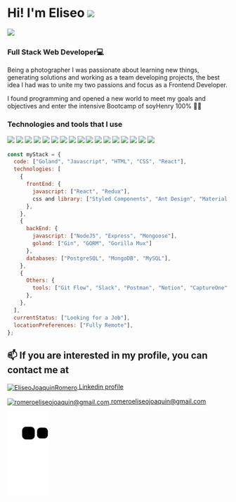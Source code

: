 
<h1>Hi! I'm Eliseo <img src="https://raw.githubusercontent.com/iampavangandhi/iampavangandhi/master/gifs/Hi.gif" width="40px"></h1>
<img src="https://readme-typing-svg.herokuapp.com?color=E6B5776697&lines=Welcome!+here+are+my+projects">

 ### Full Stack Web Developer💻


Being a photographer I was passionate about learning new things, generating solutions and working as a team developing projects, the best idea I had was to unite my two passions and focus as a Frontend
Developer.

I found programming and opened a new world to meet my goals and objectives and enter the intensive Bootcamp of soyHenry 100% 🚀🚀

### Technologies and tools that I use
<a href="https://reactjs.org/" target="_blank"><img src="https://img.icons8.com/color/48/000000/react-native.png"/></a>
<a href="https://www.javascript.com/" target="_blank"><img src="https://img.icons8.com/color/48/000000/javascript.png"/></a>
<a href="https://www.w3schools.com/css/" target="_blank"><img src="https://img.icons8.com/color/48/000000/css3.png"/></a>
<a href="https://www.w3schools.com/html/" target="_blank"><img src="https://img.icons8.com/color/48/000000/html-5.png"/></a>
<a href="https://redux.js.org/" target="_blank"><img src="https://img.icons8.com/color/48/000000/redux.png"/></a>
<a href="https://nodejs.org/" target="_blank"><img src="https://img.icons8.com/color/48/000000/nodejs.png"/></a>
<a href="https://expressjs.com/" target="_blank"><img src="https://img.icons8.com/color/48/000000/express.png"/></a>
<a href="https://sequelize.org/" target="_blank"><img width="40px" src="https://s2.qwant.com/thumbr/0x380/f/1/def6e5a6cedacd5856251aeaef7e52119bf19a4f70ada987080f4a3db8e074/sequelize-logo-png-transparent.png?u=https%3A%2F%2Fcdn.freebiesupply.com%2Flogos%2Flarge%2F2x%2Fsequelize-logo-png-transparent.png&q=0&b=1&p=0&a=0"/></a>
<a href="https://www.postgresql.org/" target="_blank"><img src="https://img.icons8.com/color/48/000000/postgresql.png"/></a>
<a href="https://getbootstrap.com/" target="_blank"><img src="https://img.icons8.com/color/48/000000/bootstrap.png"/></a>
<a href="https://www.mongodb.com/" target="_blank"><img src="https://img.icons8.com/color/48/000000/mongodb.png"/></a>
<a href="https://www.figma.com/" target="_blank"><img src="https://img.icons8.com/color/48/000000/npm.png"/></a>
<a href="https://www.adobe.com/la/products/photoshop-lightroom.html" target="_blank"><img src="https://img.icons8.com/color/48/000000/adobe-lightroom.png"/></a>
<a href="https://www.figma.com/" target="_blank"><img src="https://img.icons8.com/color/48/000000/figma.png"/></a>
<a href="https://trello.com/" target="_blank"><img src="https://img.icons8.com/color/48/000000/trello.png"/></a>
<a href="https://github.com/" target="_blank"><img src="https://img.icons8.com/color/48/000000/github.png"/></a>
<a href="https://slack.com/" target="_blank"><img src="https://img.icons8.com/color/48/000000/slack.png"/></a>

```javascript
const myStack = {
  code: ["Goland", "Javascript", "HTML", "CSS", "React"],
  technologies: [
    {
      frontEnd: {
        javascript: ["React", "Redux"],
        css and library: ["Styled Components", "Ant Design", "Material UI", "CSS Modules", "SASS", "Bootstrap"],
      },
    },
    {
      backEnd: {
        javascript: ["NodeJS", "Express", "Mongoose"],
        goland: ["Gin", "GORM", "Gorilla Mux"]
      },
      databases: ["PostgreSQL", "MongoDB", "MySQL"],
    },
    {
      Others: {
        tools: ["Git Flow", "Slack", "Postman", "Notion", "CaptureOne", "Adobe LR", "Final Cut Pro", "Figma"],
      },
    },
  ],
  currentStatus: ["Looking for a Job"],
  locationPreferences: ["Fully Remote"],
};
```
## 📫 If you are interested in my profile, you can contact me at

<p align="left">
<a href="https://www.linkedin.com/in/eliseo-joaquin-romero-developer/" target="_blank"><img align="center" src="https://www.vectorlogo.zone/logos/linkedin/linkedin-icon.svg" alt="EliseoJoaquinRomero" height="30" width="auto" /> Linkedin profile</a>
</p>
<p align="left">
<a href="mailto:romeroeliseojoaquin@gmail.com" target="_blank"><img align="center" src="https://www.vectorlogo.zone/logos/gmail/gmail-icon.svg" alt="romeroeliseojoaquin@gmail.com" height="30" width="auto" /> romeroeliseojoaquin@gmail.com</a>
</p>

<!-- <p align="left">
<a href="https://porfolioeliseo.vercel.app/" target="_blank"><img align="center" src="https://www.binarymarvels.com/pics/toggleBtn/portfolio.png" alt="Portfolio" height="30" width="auto" /> https://porfolioeliseo.vercel.app/</a>
</p> -->


<!---
EliseoRom/EliseoRom is a ✨ special ✨ repository because its `README.md` (this file) appears on your GitHub profile.
You can click the Preview link to take a look at your changes.
--->
![Snake animation](https://github.com/rafaballerini/rafaballerini/blob/output/github-contribution-grid-snake.svg)
